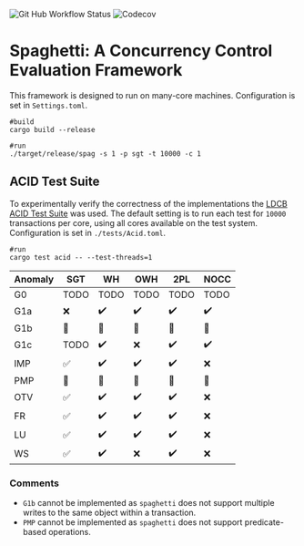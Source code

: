 ![Git Hub Workflow Status](https://img.shields.io/github/workflow/status/jackwaudby/spaghetti/Rust?logo=Github)
![Codecov](https://img.shields.io/codecov/c/github/jackwaudby/spaghetti?logo=codecov)

# Spaghetti: A Concurrency Control Evaluation Framework

This framework is designed to run on many-core machines. 
Configuration is set in `Settings.toml`.
```
#build
cargo build --release

#run
./target/release/spag -s 1 -p sgt -t 10000 -c 1
```

## ACID Test Suite

To experimentally verify the correctness of the implementations the [LDCB ACID Test Suite](http://mit.bme.hu/~szarnyas/ldbc/ldbc-acid-tpctc2020-camera-ready.pdf) was used. 
The default setting is to run each test for `10000` transactions per core, using all cores available on the test system.
Configuration is set in `./tests/Acid.toml`.
```
#run
cargo test acid -- --test-threads=1
```

| Anomaly | SGT                  | WH                   | OWH                  | 2PL                  | NOCC                 |
|---------|----------------------|----------------------|----------------------|----------------------|----------------------| 
|   G0    |TODO                  |TODO                  |TODO                  |TODO                  |TODO                  |
|   G1a   |:x:                   |:heavy_check_mark:    |:heavy_check_mark:    |:heavy_check_mark:    |:heavy_check_mark:    | 
|   G1b   |:large_orange_diamond:|:large_orange_diamond:|:large_orange_diamond:|:large_orange_diamond:|:large_orange_diamond:|
|   G1c   |TODO                  |:heavy_check_mark:    |:x:                   |:heavy_check_mark:    |:heavy_check_mark:|
|   IMP   |:white_check_mark:    |:heavy_check_mark:    |:heavy_check_mark:    |:heavy_check_mark:    |:x:                   |
|   PMP   |:large_orange_diamond:|:large_orange_diamond:|:large_orange_diamond:|:large_orange_diamond:|:large_orange_diamond:|
|   OTV   |:white_check_mark:    |:heavy_check_mark:    |:heavy_check_mark:    |:heavy_check_mark:    |:x:                   |
|   FR    |:white_check_mark:    |:heavy_check_mark:    |:heavy_check_mark:    |:heavy_check_mark:    |:x:                   |
|   LU    |:white_check_mark:    |:heavy_check_mark:    |:heavy_check_mark:    |:heavy_check_mark:    |:x:                   |
|   WS    |:white_check_mark:    |:heavy_check_mark:    |:x:                   |:heavy_check_mark:    |:x:                   |

### Comments
* `G1b` cannot be implemented as `spaghetti` does not support multiple writes to the same object within a transaction. 
* `PMP` cannot be implemented as `spaghetti` does not support predicate-based operations.
